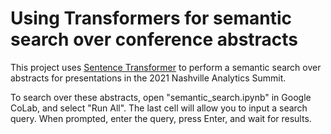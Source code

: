 # Using Transformers for semantic search over conference abstracts

This project uses [Sentence Transformer](https://huggingface.co/sentence-transformers/multi-qa-MiniLM-L6-cos-v1) to perform a semantic search over abstracts for presentations in the 2021 Nashville Analytics Summit.

To search over these abstracts, open "semantic_search.ipynb" in Google CoLab, and select "Run All". The last cell will allow you to input a search query. When prompted, enter the query, press Enter, and wait for results.
